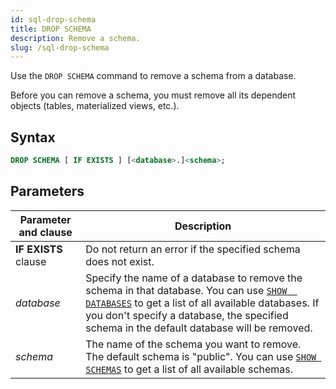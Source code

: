 ```yaml
---
id: sql-drop-schema
title: DROP SCHEMA
description: Remove a schema.
slug: /sql-drop-schema
---
```


Use the `DROP SCHEMA` command to remove a schema from a database.

Before you can remove a schema, you must remove all its dependent objects (tables, materialized views, etc.).


## Syntax

```sql
DROP SCHEMA [ IF EXISTS ] [<database>.]<schema>;
```


## Parameters

|Parameter and clause                 | Description           |
|---------------------------|-----------------------|
|**IF EXISTS** clause       |Do not return an error if the specified schema does not exist.|
|*database*                 |Specify the name of a database to remove the schema in that database. You can use [`SHOW  DATABASES`](sql-show-databases.md) to get a list of all available databases. If you don't specify a database, the specified schema in the default database will be removed.|
|*schema*                   |The name of the schema you want to remove. The default schema is "public". You can use [`SHOW SCHEMAS`](sql-show-schemas.md) to get a list of all available schemas.|

